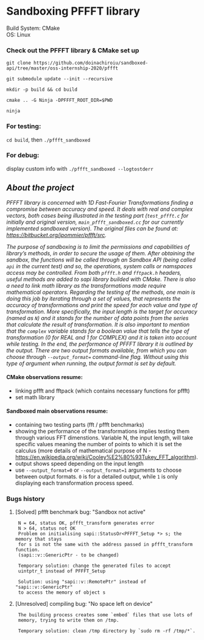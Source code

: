 # Sandboxing PFFFT library

Build System: CMake  
OS: Linux

### Check out the PFFFT library & CMake set up
`git clone https://github.com/doinachiroiu/sandboxed-api/tree/master/oss-internship-2020/pffft`

`git submodule update --init --recursive`

`mkdir -p build && cd build`

`cmake .. -G Ninja -DPFFFT_ROOT_DIR=$PWD`

`ninja`

### For testing: 
`cd build`, then `./pffft_sandboxed`

### For debug:
display custom info with
`./pffft_sandboxed --logtostderr`

## ***About the project*** 
*PFFFT library is concerned with 1D Fast-Fourier Transformations finding a
compromise between accuracy and speed. It deals with real and complex
vectors, both cases being illustrated in the testing part (`test_pffft.c` 
for initially and original version, `main_pffft_sandboxed.cc` for our 
currently implemented sandboxed version).
The original files can be found at: https://bitbucket.org/jpommier/pffft/src.*

*The purpose of sandboxing is to limit the permissions and capabilities of 
library’s methods, in order to secure the usage of them. 
After obtaining the sandbox, the functions will be called through an 
Sandbox API (being called `api` in the current test) and so, the 
operations, system calls or namspaces access may be controlled. 
From both `pffft.h` and `fftpack.h` headers, useful methods are added to 
sapi library builded with CMake. There is also a need to link math library 
as the transformations made require mathematical operators. 
Regarding the testing of the methods, one main is doing this job by 
iterating through a set of values, that represents the accuracy of 
transformations and print the speed for each value and type of 
transformation. More specifically, the input length is the target for 
accuracy (named as `N`) and it stands for the number of data points from 
the series that calculate the result of transformation. It is also 
important to mention that the `complex` variable stands for a boolean value 
that tells the type of transformation (0 for REAL and 1 for COMPLEX) and 
it is taken into account while testing.
In the end, the performance of PFFFT library it is outlined by the output.
There are two output formats available, from which you can choose through 
`--output_format=` command-line flag.
Without using this type of argument when running, the output format is set
by default.*

#### CMake observations resume:
* linking pffft and fftpack (which contains necessary functions for pffft)
* set math library 

#### Sandboxed main observations resume:
* containing two testing parts (fft / pffft benchmarks)
* showing the performance of the transformations implies 
    testing them through various FFT dimenstions. 
    Variable N, the input length, will take specific values 
    meaning the number of points to which it is set the calculus 
    (more details of mathematical purpose of N - https://en.wikipedia.org/wiki/Cooley%E2%80%93Tukey_FFT_algorithm). 
* output shows speed depending on the input length
* use `--output_format=0` or `--output_format=1` arguments to choose between output formats.
    `0` is for a detailed output, while `1` is only displaying each transformation process speed.

    

### Bugs history
1. [Solved] pffft benchmark bug: "Sandbox not active"  
        
        N = 64, status OK, pffft_transform generates error 
        N > 64, status not OK
        Problem on initialising sapi::StatusOr<PFFFT_Setup *> s; the memory that stays 
        for s is not the same with the address passed in pffft_transform function. 
        (sapi::v::GenericPtr - to be changed)

        Temporary solution: change the generated files to accept 
        uintptr_t instead of PFFFT_Setup

        Solution: using "sapi::v::RemotePtr" instead of "sapi::v::GenericPtr" 
        to access the memory of object s

2. [Unresolved] compiling bug: "No space left on device"
    
        The building process creates some `embed` files that use lots of 
        memory, trying to write them on /tmp.

        Temporary solution: clean /tmp directory by `sudo rm -rf /tmp/*`.